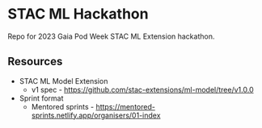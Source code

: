 # STAC ML Hackathon

Repo for 2023 Gaia Pod Week STAC ML Extension hackathon.

## Resources

- STAC ML Model Extension
  - v1 spec - https://github.com/stac-extensions/ml-model/tree/v1.0.0
- Sprint format
  - Mentored sprints - https://mentored-sprints.netlify.app/organisers/01-index
